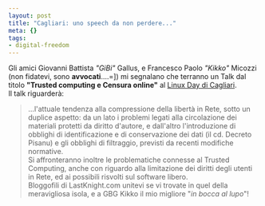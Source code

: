```yaml
--- 
layout: post
title: "Cagliari: uno speech da non perdere..."
meta: {}
tags: 
- digital-freedom
---
```

Gli amici Giovanni Battista *"GiBi"* Gallus, e Francesco Paolo *"Kikko"* Micozzi (non fidatevi, sono **avvocati**....=]) mi segnalano che terranno un Talk dal titolo **"Trusted computing e Censura online"** al [Linux Day di Cagliari](http://linuxday.gulch.crs4.it/2006/traccia-base.xml).  
Il talk riguarderà:
>  ...l'attuale tendenza alla compressione della libertà in Rete, sotto un duplice aspetto: da un lato i problemi legati alla circolazione dei materiali protetti da diritto d'autore, e dall'altro l'introduzione di obblighi di identificazione e di conservazione dei dati (il cd. Decreto Pisanu) e gli obblighi di filtraggio, previsti da recenti modifiche normative.  
> Si affronteranno inoltre le problematiche connesse al Trusted Computing, anche con riguardo alla limitazione dei diritti degli utenti in Rete, ed ai possibili risvolti sul software libero.  
Bloggofili di LastKnight.com unitevi se vi trovate in quel della meravigliosa isola, e a GBG Kikko il mio migliore "*in bocca al lupo*"! 
